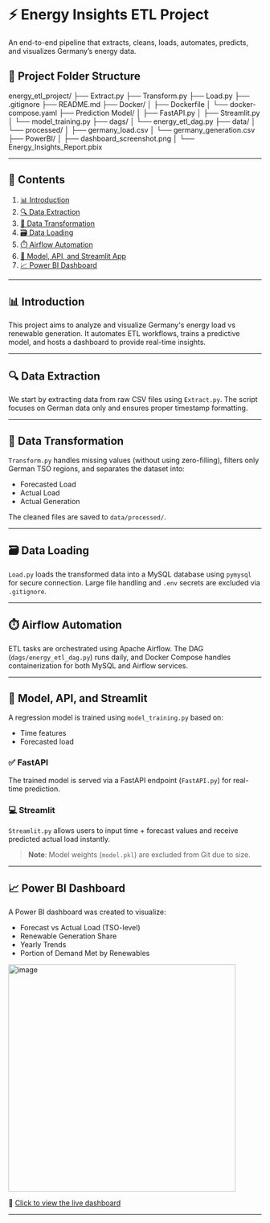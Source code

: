 # ⚡ Energy Insights ETL Project

An end-to-end pipeline that extracts, cleans, loads, automates, predicts, and visualizes Germany’s energy data.


## 📁 Project Folder Structure

energy_etl_project/
├── Extract.py
├── Transform.py
├── Load.py
├── .gitignore
├── README.md
├── Docker/
│ ├── Dockerfile
│ └── docker-compose.yaml
├── Prediction Model/
│ ├── FastAPI.py
│ ├── Streamlit.py
│ └── model_training.py
├── dags/
│ └── energy_etl_dag.py
├── data/
│ └── processed/
│ ├── germany_load.csv
│ └── germany_generation.csv
├── PowerBI/
│ ├── dashboard_screenshot.png
│ └── Energy_Insights_Report.pbix

---

## 📌 Contents

1. [📊 Introduction](#introduction)
2. [🔍 Data Extraction](#data-extraction)
3. [🧹 Data Transformation](#data-transformation)
4. [🗃️ Data Loading](#data-loading)
5. [⏱️ Airflow Automation](#airflow-automation)
6. [🤖 Model, API, and Streamlit App](#model-api-and-streamlit)
7. [📈 Power BI Dashboard](#power-bi-dashboard)

---

## 📊 Introduction

This project aims to analyze and visualize Germany's energy load vs renewable generation. It automates ETL workflows, trains a predictive model, and hosts a dashboard to provide real-time insights.

---

## 🔍 Data Extraction

We start by extracting data from raw CSV files using `Extract.py`. The script focuses on German data only and ensures proper timestamp formatting.

---

## 🧹 Data Transformation

`Transform.py` handles missing values (without using zero-filling), filters only German TSO regions, and separates the dataset into:
- Forecasted Load
- Actual Load
- Actual Generation

The cleaned files are saved to `data/processed/`.

---

## 🗃️ Data Loading

`Load.py` loads the transformed data into a MySQL database using `pymysql` for secure connection. Large file handling and `.env` secrets are excluded via `.gitignore`.

---

## ⏱️ Airflow Automation

ETL tasks are orchestrated using Apache Airflow. The DAG (`dags/energy_etl_dag.py`) runs daily, and Docker Compose handles containerization for both MySQL and Airflow services.

---

## 🤖 Model, API, and Streamlit

A regression model is trained using `model_training.py` based on:
- Time features
- Forecasted load

### ✅ FastAPI
The trained model is served via a FastAPI endpoint (`FastAPI.py`) for real-time prediction.

### 💻 Streamlit
`Streamlit.py` allows users to input time + forecast values and receive predicted actual load instantly.

> **Note**: Model weights (`model.pkl`) are excluded from Git due to size.

---

## 📈 Power BI Dashboard

A Power BI dashboard was created to visualize:
- Forecast vs Actual Load (TSO-level)
- Renewable Generation Share
- Yearly Trends
- Portion of Demand Met by Renewables

<img width="452" alt="image" src="https://github.com/user-attachments/assets/b4aada7a-10c7-464e-8f66-677b05449571" />


🔗 [Click to view the live dashboard](https://app.powerbi.com/groups/me/reports/fd9860f2-002f-4210-b5d3-815142e3a8df/cc18c7829bb853baacf2?experience=power-bi)

---




